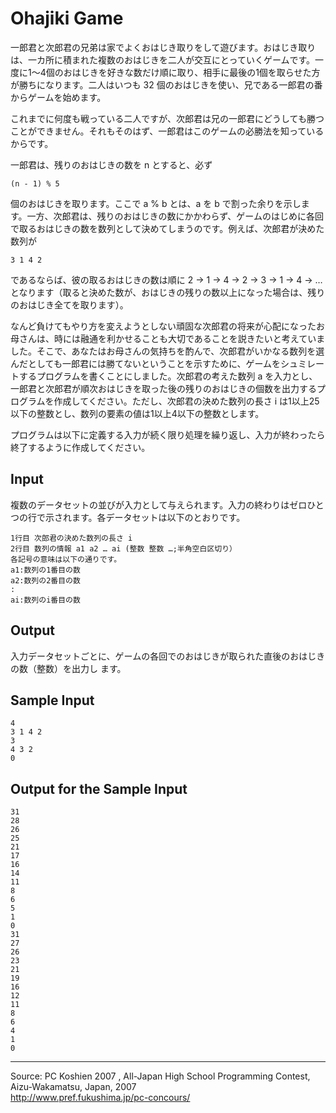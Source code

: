 # Ohajiki Game

一郎君と次郎君の兄弟は家でよくおはじき取りをして遊びます。おはじき取りは、一カ所に積まれた複数のおはじきを二人が交互にとっていくゲームです。一度に1〜4個のおはじきを好きな数だけ順に取り、相手に最後の1個を取らせた方が勝ちになります。二人はいつも 32 個のおはじきを使い、兄である一郎君の番からゲームを始めます。

これまでに何度も戦っている二人ですが、次郎君は兄の一郎君にどうしても勝つことができません。それもそのはず、一郎君はこのゲームの必勝法を知っているからです。

一郎君は、残りのおはじきの数を n とすると、必ず

    (n - 1) % 5

個のおはじきを取ります。ここで a % b とは、a を b で割った余りを示します。一方、次郎君は、残りのおはじきの数にかかわらず、ゲームのはじめに各回で取るおはじきの数を数列として決めてしまうのです。例えば、次郎君が決めた数列が

    3 1 4 2

であるならば、彼の取るおはじきの数は順に 2 -> 1 -> 4 -> 2 -> 3 -> 1 -> 4 -> … となります（取ると決めた数が、おはじきの残りの数以上になった場合は、残りのおはじき全てを取ります）。

なんど負けてもやり方を変えようとしない頑固な次郎君の将来が心配になったお母さんは、時には融通を利かせることも大切であることを説きたいと考えていました。そこで、あなたはお母さんの気持ちを酌んで、次郎君がいかなる数列を選んだとしても一郎君には勝てないということを示すために、ゲームをシュミレートするプログラムを書くことにしました。次郎君の考えた数列 a を入力とし、一郎君と次郎君が順次おはじきを取った後の残りのおはじきの個数を出力するプログラムを作成してください。ただし、次郎君の決めた数列の長さ i は1以上25以下の整数とし、数列の要素の値は1以上4以下の整数とします。

プログラムは以下に定義する入力が続く限り処理を繰り返し、入力が終わったら終了するように作成してください。

## Input

複数のデータセットの並びが入力として与えられます。入力の終わりはゼロひとつの行で示されます。各データセットは以下のとおりです。

    1行目 次郎君の決めた数列の長さ i
    2行目 数列の情報 a1 a2 … ai (整数 整数 …;半角空白区切り）
    各記号の意味は以下の通りです。
    a1:数列の1番目の数
    a2:数列の2番目の数
    :
    ai:数列のi番目の数

## Output

入力データセットごとに、ゲームの各回でのおはじきが取られた直後のおはじきの数（整数）を出力し ます。

## Sample Input

    4
    3 1 4 2
    3
    4 3 2
    0

## Output for the Sample Input

    31
    28
    26
    25
    21
    17
    16
    14
    11
    8
    6
    5
    1
    0
    31
    27
    26
    23
    21
    19
    16
    12
    11
    8
    6
    4
    1
    0

* * *

Source: PC Koshien 2007 , All-Japan High School Programming Contest, Aizu-Wakamatsu, Japan, 2007   
<http://www.pref.fukushima.jp/pc-concours/>
